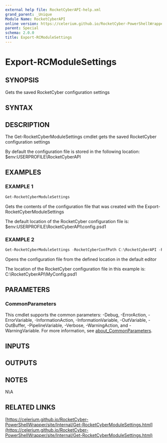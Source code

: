```yaml
---
external help file: RocketCyberAPI-help.xml
grand_parent: _Unique
Module Name: RocketCyberAPI
online version: https://celerium.github.io/RocketCyber-PowerShellWrapper/site/_Unique/Export-RCModuleSettings.html
parent: Special
schema: 2.0.0
title: Export-RCModuleSettings
---
```


# Export-RCModuleSettings

## SYNOPSIS
Gets the saved RocketCyber configuration settings

## SYNTAX

## DESCRIPTION
The Get-RocketCyberModuleSettings cmdlet gets the saved RocketCyber configuration settings

By default the configuration file is stored in the following location:
    $env:USERPROFILE\RocketCyberAPI

## EXAMPLES

### EXAMPLE 1
```powershell
Get-RocketCyberModuleSettings
```

Gets the contents of the configuration file that was created with the
Export-RocketCyberModuleSettings

The default location of the RocketCyber configuration file is:
    $env:USERPROFILE\RocketCyberAPI\config.psd1

### EXAMPLE 2
```powershell
Get-RocketCyberModuleSettings -RocketCyberConfPath C:\RocketCyberAPI -RocketCyberConfFile MyConfig.psd1 -openConfFile
```

Opens the configuration file from the defined location in the default editor

The location of the RocketCyber configuration file in this example is:
    C:\RocketCyberAPI\MyConfig.psd1

## PARAMETERS

### CommonParameters
This cmdlet supports the common parameters: -Debug, -ErrorAction, -ErrorVariable, -InformationAction, -InformationVariable, -OutVariable, -OutBuffer, -PipelineVariable, -Verbose, -WarningAction, and -WarningVariable. For more information, see [about_CommonParameters](http://go.microsoft.com/fwlink/?LinkID=113216).

## INPUTS

## OUTPUTS

## NOTES
N\A

## RELATED LINKS

[https://celerium.github.io/RocketCyber-PowerShellWrapper/site/Internal/Get-RocketCyberModuleSettings.html](https://celerium.github.io/RocketCyber-PowerShellWrapper/site/Internal/Get-RocketCyberModuleSettings.html)


